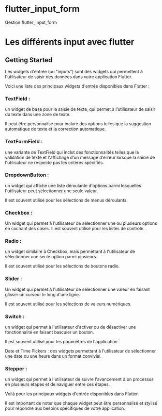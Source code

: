# flutter_input_form

Gestion flutter_input_form

# Les différents input avec flutter

## Getting Started

Les widgets d'entrée (ou "inputs") sont des widgets qui permettent à l'utilisateur de saisir des données dans votre application Flutter. 

Voici une liste des principaux widgets d'entrée disponibles dans Flutter :

### TextField : 

un widget de base pour la saisie de texte, qui permet à l'utilisateur de saisir du texte dans une zone de texte. 

Il peut être personnalisé pour inclure des options telles que la suggestion automatique de texte et la correction automatique.

### TextFormField : 

une variante de TextField qui inclut des fonctionnalités telles que la validation de texte et l'affichage d'un message d'erreur lorsque la saisie de l'utilisateur ne respecte pas les critères spécifiés.

### DropdownButton : 

un widget qui affiche une liste déroulante d'options parmi lesquelles l'utilisateur peut sélectionner une seule valeur. 

Il est souvent utilisé pour les sélections de menus déroulants.

### Checkbox : 

Un widget qui permet à l'utilisateur de sélectionner une ou plusieurs options en cochant des cases. Il est souvent utilisé pour les listes de contrôle.

### Radio : 

un widget similaire à Checkbox, mais permettant à l'utilisateur de sélectionner une seule option parmi plusieurs. 

Il est souvent utilisé pour les sélections de boutons radio.

### Slider : 

Un widget qui permet à l'utilisateur de sélectionner une valeur en faisant glisser un curseur le long d'une ligne. 

Il est souvent utilisé pour les sélections de valeurs numériques.

### Switch : 

un widget qui permet à l'utilisateur d'activer ou de désactiver une fonctionnalité en faisant basculer un bouton. 

Il est souvent utilisé pour les paramètres de l'application.

Date et Time Pickers : des widgets permettant à l'utilisateur de sélectionner une date ou une heure dans un format convivial.

### Stepper : 

un widget qui permet à l'utilisateur de suivre l'avancement d'un processus en plusieurs étapes et de naviguer entre ces étapes.

Voilà pour les principaux widgets d'entrée disponibles dans Flutter. 

Il est important de noter que chaque widget peut être personnalisé et stylisé pour répondre aux besoins spécifiques de votre application.